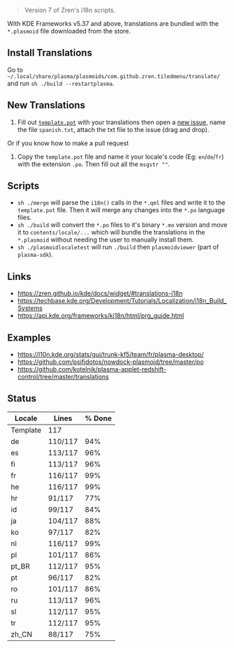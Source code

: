 > Version 7 of Zren's i18n scripts.

With KDE Frameworks v5.37 and above, translations are bundled with the `*.plasmoid` file downloaded from the store.

## Install Translations

Go to `~/.local/share/plasma/plasmoids/com.github.zren.tiledmenu/translate/` and run `sh ./build --restartplasma`.

## New Translations

1. Fill out [`template.pot`](template.pot) with your translations then open a [new issue](https://github.com/Zren/plasma-applet-tiledmenu/issues/new), name the file `spanish.txt`, attach the txt file to the issue (drag and drop).

Or if you know how to make a pull request

1. Copy the `template.pot` file and name it your locale's code (Eg: `en`/`de`/`fr`) with the extension `.po`. Then fill out all the `msgstr ""`.

## Scripts

* `sh ./merge` will parse the `i18n()` calls in the `*.qml` files and write it to the `template.pot` file. Then it will merge any changes into the `*.po` language files.
* `sh ./build` will convert the `*.po` files to it's binary `*.mo` version and move it to `contents/locale/...` which will bundle the translations in the `*.plasmoid` without needing the user to manually install them.
* `sh ./plasmoidlocaletest` will run `./build` then `plasmoidviewer` (part of `plasma-sdk`).

## Links

* https://zren.github.io/kde/docs/widget/#translations-i18n
* https://techbase.kde.org/Development/Tutorials/Localization/i18n_Build_Systems
* https://api.kde.org/frameworks/ki18n/html/prg_guide.html

## Examples

* https://l10n.kde.org/stats/gui/trunk-kf5/team/fr/plasma-desktop/
* https://github.com/psifidotos/nowdock-plasmoid/tree/master/po
* https://github.com/kotelnik/plasma-applet-redshift-control/tree/master/translations

## Status
|  Locale  |  Lines  | % Done|
|----------|---------|-------|
| Template |     117 |       |
| de       | 110/117 |   94% |
| es       | 113/117 |   96% |
| fi       | 113/117 |   96% |
| fr       | 116/117 |   99% |
| he       | 116/117 |   99% |
| hr       |  91/117 |   77% |
| id       |  99/117 |   84% |
| ja       | 104/117 |   88% |
| ko       |  97/117 |   82% |
| nl       | 116/117 |   99% |
| pl       | 101/117 |   86% |
| pt_BR    | 112/117 |   95% |
| pt       |  96/117 |   82% |
| ro       | 101/117 |   86% |
| ru       | 113/117 |   96% |
| sl       | 112/117 |   95% |
| tr       | 112/117 |   95% |
| zh_CN    |  88/117 |   75% |
